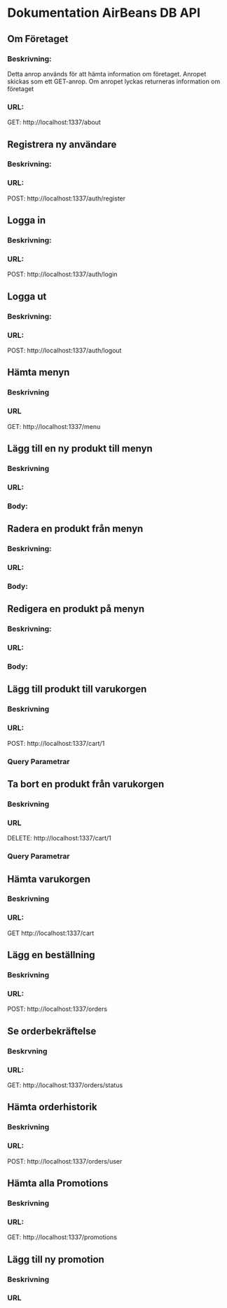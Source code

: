 # Dokumentation AirBeans DB API
## Om Företaget
### Beskrivning:
Detta anrop används för att hämta information om företaget. Anropet skickas som ett GET-anrop. Om anropet lyckas returneras information om företaget 
### URL: 
GET: http://localhost:1337/about

## Registrera ny användare
### Beskrivning:
### URL:
POST: http://localhost:1337/auth/register

## Logga in
### Beskrivning:
### URL:
POST: http://localhost:1337/auth/login


## Logga ut
### Beskrivning:
### URL:
POST: http://localhost:1337/auth/logout

## Hämta menyn
### Beskrivning
### URL
GET: http://localhost:1337/menu

## Lägg till en ny produkt till menyn
### Beskrivning
### URL: 
### Body:

## Radera en produkt från menyn
### Beskrivning:
### URL:
### Body:

## Redigera en produkt på menyn
### Beskrivning:
### URL:
### Body:

## Lägg till produkt till varukorgen
### Beskrivning
### URL:
POST: http://localhost:1337/cart/1
### Query Parametrar

## Ta bort en produkt från varukorgen
### Beskrivning
### URL
DELETE: http://localhost:1337/cart/1
### Query Parametrar

## Hämta varukorgen
### Beskrivning
### URL: 
GET http://localhost:1337/cart 

## Lägg en beställning
### Beskrivning
### URL:
POST: http://localhost:1337/orders

## Se orderbekräftelse
### Beskrvning
### URL:
GET: http://localhost:1337/orders/status


## Hämta orderhistorik
### Beskrivning
### URL:
POST: http://localhost:1337/orders/user


## Hämta alla Promotions 
### Beskrivning
### URL:
GET: http://localhost:1337/promotions

## Lägg till ny promotion
### Beskrivning
### URL

